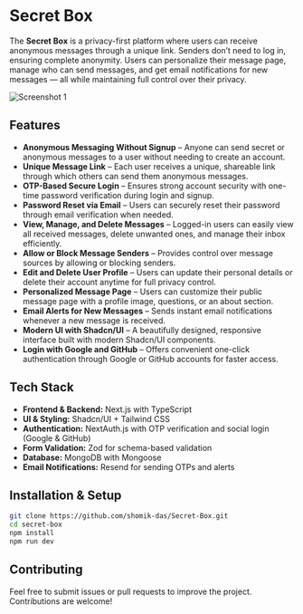 # Secret Box
The **Secret Box** is a privacy-first platform where users can receive anonymous messages through a unique link. Senders don’t need to log in, ensuring complete anonymity. Users can personalize their message page, manage who can send messages, and get email notifications for new messages — all while maintaining full control over their privacy.

![Screenshot 1](Photos/full_pic.png)

## Features
- **Anonymous Messaging Without Signup** – Anyone can send secret or anonymous messages to a user without needing to create an account.  
- **Unique Message Link** – Each user receives a unique, shareable link through which others can send them anonymous messages.  
- **OTP-Based Secure Login** – Ensures strong account security with one-time password verification during login and signup.  
- **Password Reset via Email** – Users can securely reset their password through email verification when needed.  
- **View, Manage, and Delete Messages** – Logged-in users can easily view all received messages, delete unwanted ones, and manage their inbox efficiently.  
- **Allow or Block Message Senders** – Provides control over message sources by allowing or blocking senders.  
- **Edit and Delete User Profile** – Users can update their personal details or delete their account anytime for full privacy control.  
- **Personalized Message Page** – Users can customize their public message page with a profile image, questions, or an about section.  
- **Email Alerts for New Messages** – Sends instant email notifications whenever a new message is received.  
- **Modern UI with Shadcn/UI** – A beautifully designed, responsive interface built with modern Shadcn/UI components.  
- **Login with Google and GitHub** – Offers convenient one-click authentication through Google or GitHub accounts for faster access.  

## Tech Stack
- **Frontend & Backend:** Next.js with TypeScript  
- **UI & Styling:** Shadcn/UI + Tailwind CSS  
- **Authentication:** NextAuth.js with OTP verification and social login (Google & GitHub)  
- **Form Validation:** Zod for schema-based validation  
- **Database:** MongoDB with Mongoose  
- **Email Notifications:** Resend for sending OTPs and alerts


## Installation & Setup
   ```sh
   git clone https://github.com/shomik-das/Secret-Box.git
   cd secret-box
   npm install
   npm run dev
   ```

## Contributing
Feel free to submit issues or pull requests to improve the project. Contributions are welcome!
